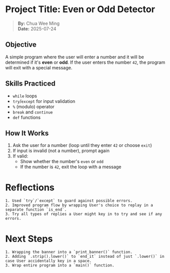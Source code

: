 # Project Title: Even or Odd Detector

> **By:** Chua Wee Ming  
> **Date:** 2025-07-24

## Objective
A simple program where the user will enter a number and it will be determined if it's **even** or **odd**.
If the user enters the number `42`, the program will exit with a special message.

## Skills Practiced
- `while` loops
- `try`/`except` for input validation
- `%` (modulo) operator
- `break` and `continue`
- `def` functions

## How It Works
1. Ask the user for a number (loop until they enter `42` or choose `exit`)
2. If input is invalid (not a number), prompt again
3. If valid:
   - Show whether the number's `even` or `odd`
   - If the number is `42`, exit the loop with a message

# Reflections
    1. Used `try`/`except` to guard against possible errors.
    2. Improved program flow by wrapping User's choice to replay in a separate function `is_end`.
    3. Try all types of replies a User might key in to try and see if any errors.

# Next Steps
    1. Wrapping the banner into a `print_banner()` function.
    2. Adding `.strip().lower()` to `end_it` instead of just `.lower()` in case User accidentally key in a space.
    3. Wrap entire program into a `main()` function.
